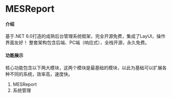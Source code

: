 # MESReport

#### 介绍
基于.NET 6.0打造的成熟后台管理系统框架，完全开源免费，集成了LayUI，操作界面友好！
整套架构包含后端、PC端（响应式），全栈开源，永久免费。

#### 功能展示
核心功能包含以下两大模块，这两个模块是最基础的模块，以此为基础可以扩展各种不同的系统，效率高，速度快。

1. MESReport
4. 系统管理

